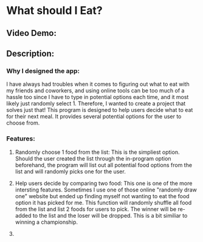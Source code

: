 # What should I Eat?
## Video Demo:  <URL HERE>
## Description:
### Why I designed the app:
I have always had troubles when it comes to figuring out what to eat with my friends and coworkers, and using online tools can be too much of a hassle too since I have to type in potential options each time, and it most likely just randomly select 1. Therefore, I wanted to create a project that solves just that! This program is designed to help users decide what to eat for their next meal. It provides several potential options for the user to choose from.

### Features:
1. Randomly choose 1 food from the list: This is the simpliest option. Should the user created the list through the in-program option beforehand, the program will list out all potential food options from the list and will randomly picks one for the user.

2. Help users decide by comparing two food: This one is one of the more intersting features. Sometimes I use one of those online "randomly draw one" website but ended up finding myself not wanting to eat the food option it has picked for me. This function will randomly shuffle all food from the list and list 2 foods for users to pick. The winner will be re-added to the list and the loser will be dropped. This is a bit similiar to winning a championship. 

3. 